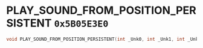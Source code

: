 # PLAY_SOUND_FROM_POSITION_PERSISTENT `0x5B05E3E0`

```cpp
void PLAY_SOUND_FROM_POSITION_PERSISTENT(int _Unk0, int _Unk1, int _Unk2, int _Unk3, int _Unk4);
```